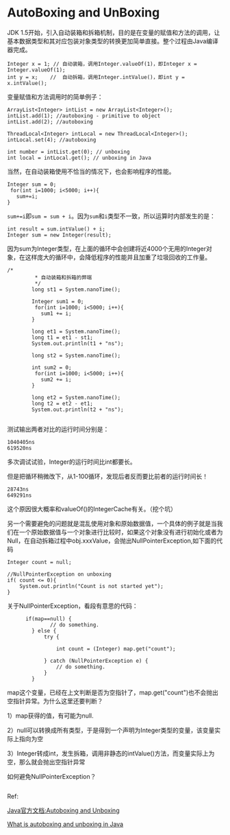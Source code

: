 # AutoBoxing and UnBoxing

JDK 1.5开始，引入自动装箱和拆箱机制，目的是在变量的赋值和方法的调用，让基本数据类型和其对应包装对象类型的转换更加简单直接。整个过程由Java编译器完成。
```
Integer x = 1; // 自动装箱，调用Integer.valueOf(1)，即Integer x = Integer.valueOf(1);
int y = x;    //  自动拆箱，调用Integer.intValue()，即int y = x.intValue();
```
变量赋值和方法调用时的简单例子：
```
ArrayList<Integer> intList = new ArrayList<Integer>();
intList.add(1); //autoboxing - primitive to object
intList.add(2); //autoboxing

ThreadLocal<Integer> intLocal = new ThreadLocal<Integer>();
intLocal.set(4); //autoboxing

int number = intList.get(0); // unboxing
int local = intLocal.get(); // unboxing in Java
```

当然，在自动装箱使用不恰当的情况下，也会影响程序的性能。

```
Integer sum = 0;
 for(int i=1000; i<5000; i++){
   sum+=i;
}
```
`sum+=i`即`sum = sum + i`。因为`sum`和`i`类型不一致，所以运算时内部发生的是：
```
int result = sum.intValue() + i;
Integer sum = new Integer(result);
```
因为sum为Integer类型，在上面的循环中会创建将近4000个无用的Integer对象，在这样庞大的循环中，会降低程序的性能并且加重了垃圾回收的工作量。
```
/*
		 * 自动装箱和拆箱的弊端
		 */
		long st1 = System.nanoTime();
		
		Integer sum1 = 0;
		 for(int i=1000; i<5000; i++){
		   sum1 += i;
		}
		
		long et1 = System.nanoTime();
		long t1 = et1 - st1;
		System.out.println(t1 + "ns");
		
		long st2 = System.nanoTime();
		
		int sum2 = 0;
		 for(int i=1000; i<5000; i++){
		   sum2 += i;
		}
		 
		long et2 = System.nanoTime();
		long t2 = et2 - et1;
		System.out.println(t2 + "ns");
    
```
测试输出两者对比的运行时间分别是：
```
1040405ns
619520ns
```
多次调试试验，Integer的运行时间比int都要长。

但是把循环稍微改下，从1-100循环，发现后者反而要比前者的运行时间长！
```
28743ns
649291ns
```
这个原因很大概率和valueOf()的IntegerCache有关。（挖个坑）

另一个需要避免的问题就是混乱使用对象和原始数据值，一个具体的例子就是当我们在一个原始数据值与一个对象进行比较时，如果这个对象没有进行初始化或者为Null，在自动拆箱过程中obj.xxxValue，会抛出NullPointerException,如下面的代码
```
Integer count = null;

//NullPointerException on unboxing
if( count <= 0){
	System.out.println("Count is not started yet");
}
```
关于NullPointerException，看段有意思的代码：
```
      if(map==null) {
              // do something.
        } else {
            try {

                int count = (Integer) map.get("count");

            } catch (NullPointerException e) {
                // do something.
            }
        }
```
map这个变量，已经在上文判断是否为空指针了，map.get("count")也不会抛出空指针异常。为什么这里还要判断？

1）map获得的值，有可能为null.

2）null可以转换成所有类型，于是得到一个声明为Integer类型的变量，该变量实际上指向为空

3）Integer转成int，发生拆箱，调用非静态的intValue()方法，而变量实际上为空，那么就会抛出空指针异常

如何避免NullPointerException？
```
```

Ref:

[Java官方文档:Autoboxing and Unboxing](https://docs.oracle.com/javase/tutorial/java/data/autoboxing.html)

[What is autoboxing and unboxing in Java](https://javarevisited.blogspot.com/2012/07/auto-boxing-and-unboxing-in-java-be.html)
